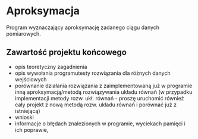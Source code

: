 # Aproksymacja

Program wyznaczający aproksymację zadanego ciągu danych pomiarowych.

## Zawartość projektu końcowego

- opis teoretyczny zagadnienia
- opis wywołania programutesty rozwiązania dla różnych danych wejściowych
- porównanie działania rozwiązania z zaimplementowaną już w programie inną aproksymacją/metodą rozwiązywania układu równań (w przypadku implementacji metody rozw. ukł. równań - proszę uruchomić również cały projekt z nową metodą rozw. układu równań i porównać już z istniejącą)
- wnioski
- informacje o błędach znalezionych w programie, wyciekach pamięci i ich poprawie,
